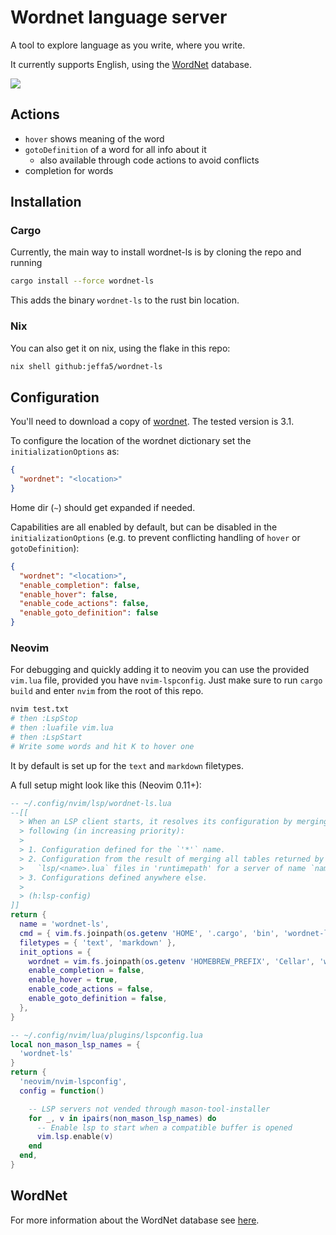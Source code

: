 # Wordnet language server

A tool to explore language as you write, where you write.

It currently supports English, using the [WordNet](https://wordnet.princeton.edu/) database.

![](./definition.png)

## Actions

- `hover` shows meaning of the word
- `gotoDefinition` of a word for all info about it
    - also available through code actions to avoid conflicts
- completion for words

## Installation

### Cargo

Currently, the main way to install wordnet-ls is by cloning the repo and running

```sh
cargo install --force wordnet-ls
```

This adds the binary `wordnet-ls` to the rust bin location.

### Nix

You can also get it on nix, using the flake in this repo:

```sh
nix shell github:jeffa5/wordnet-ls
```

## Configuration

You'll need to download a copy of [wordnet](https://wordnet.princeton.edu/download/current-version).
The tested version is 3.1.

To configure the location of the wordnet dictionary set the `initializationOptions` as:

```json
{
  "wordnet": "<location>"
}
```

Home dir (`~`) should get expanded if needed.

Capabilities are all enabled by default, but can be disabled in the `initializationOptions` (e.g. to prevent conflicting handling of `hover` or `gotoDefinition`):

```json
{
  "wordnet": "<location>",
  "enable_completion": false,
  "enable_hover": false,
  "enable_code_actions": false,
  "enable_goto_definition": false
}
```

### Neovim

For debugging and quickly adding it to neovim you can use the provided `vim.lua` file, provided you have `nvim-lspconfig`.
Just make sure to run `cargo build` and enter `nvim` from the root of this repo.

```sh
nvim test.txt
# then :LspStop
# then :luafile vim.lua
# then :LspStart
# Write some words and hit K to hover one
```

It by default is set up for the `text` and `markdown` filetypes.

A full setup might look like this (Neovim 0.11+):

```lua
-- ~/.config/nvim/lsp/wordnet-ls.lua
--[[
  > When an LSP client starts, it resolves its configuration by merging from the
  > following (in increasing priority):
  >
  > 1. Configuration defined for the `'*'` name.
  > 2. Configuration from the result of merging all tables returned by
  >   `lsp/<name>.lua` files in 'runtimepath' for a server of name `name`.
  > 3. Configurations defined anywhere else.
  >
  > (h:lsp-config)
]]
return {
  name = 'wordnet-ls',
  cmd = { vim.fs.joinpath(os.getenv 'HOME', '.cargo', 'bin', 'wordnet-ls'), '--stdio' },
  filetypes = { 'text', 'markdown' },
  init_options = {
    wordnet = vim.fs.joinpath(os.getenv 'HOMEBREW_PREFIX', 'Cellar', 'wordnet', '3.1_2', 'dict'),
    enable_completion = false,
    enable_hover = true,
    enable_code_actions = false,
    enable_goto_definition = false,
  },
}
```

```lua
-- ~/.config/nvim/lua/plugins/lspconfig.lua
local non_mason_lsp_names = {
  'wordnet-ls'
}
return {
  'neovim/nvim-lspconfig',
  config = function()

    -- LSP servers not vended through mason-tool-installer
    for _, v in ipairs(non_mason_lsp_names) do
      -- Enable lsp to start when a compatible buffer is opened
      vim.lsp.enable(v)
    end
  end,
}
```

## WordNet

For more information about the WordNet database see [here](https://wordnet.princeton.edu/).
